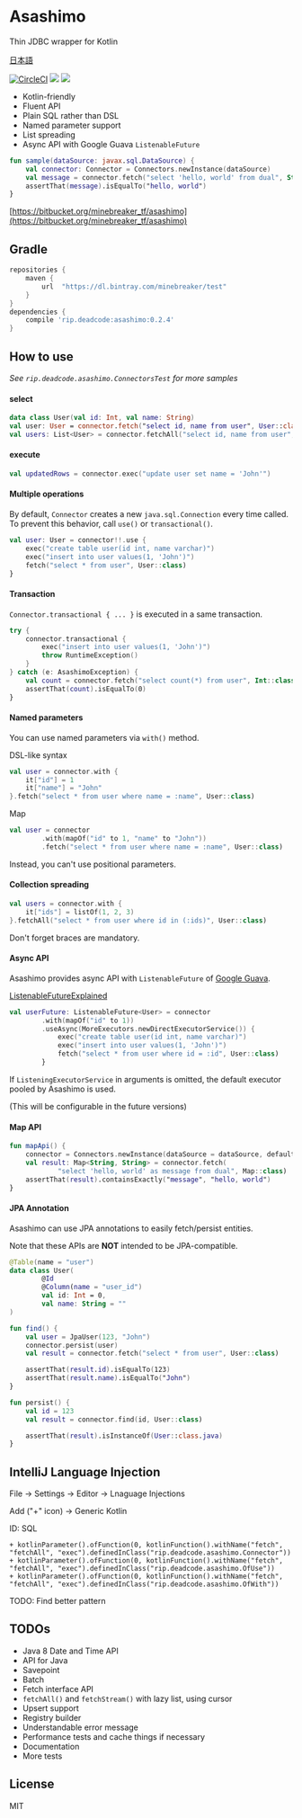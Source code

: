 # Asashimo

Thin JDBC wrapper for Kotlin

[日本語](README.jp.md)

[![CircleCI](https://circleci.com/bb/minebreaker_tf/asashimo.svg?style=svg&circle-token=c3b0779aa16a3bcdb21e4e72ab8575f916ca2b5a)](https://circleci.com/bb/minebreaker_tf/asashimo)
![](https://img.shields.io/badge/maturity-experimental-green.svg)
![](https://img.shields.io/badge/license-MIT-green.svg)

* Kotlin-friendly
* Fluent API
* Plain SQL rather than DSL
* Named parameter support
* List spreading
* Async API with Google Guava `ListenableFuture`

```kotlin
fun sample(dataSource: javax.sql.DataSource) {
    val connector: Connector = Connectors.newInstance(dataSource)
    val message = connector.fetch("select 'hello, world' from dual", String::class)
    assertThat(message).isEqualTo("hello, world")
}
```

[https://bitbucket.org/minebreaker_tf/asashimo](https://bitbucket.org/minebreaker_tf/asashimo)


## Gradle

```groovy
repositories {
    maven {
        url  "https://dl.bintray.com/minebreaker/test"
    }
}
dependencies {
    compile 'rip.deadcode:asashimo:0.2.4'
}
```


## How to use

*See `rip.deadcode.asashimo.ConnectorsTest` for more samples*

#### select

```kotlin
data class User(val id: Int, val name: String)
val user: User = connector.fetch("select id, name from user", User::class)
val users: List<User> = connector.fetchAll("select id, name from user", User::class)
```

#### execute

```kotlin
val updatedRows = connector.exec("update user set name = 'John'")
```

#### Multiple operations

By default, `Connector` creates a new `java.sql.Connection` every time called.
To prevent this behavior, call `use()` or `transactional()`.

```kotlin
val user: User = connector!!.use {
    exec("create table user(id int, name varchar)")
    exec("insert into user values(1, 'John')")
    fetch("select * from user", User::class)
}
```

#### Transaction

`Connector.transactional { ... }` is executed in a same transaction.

```kotlin
try {
    connector.transactional {
        exec("insert into user values(1, 'John')")
        throw RuntimeException()
    }
} catch (e: AsashimoException) {
    val count = connector.fetch("select count(*) from user", Int::class)
    assertThat(count).isEqualTo(0)
}
```

#### Named parameters

You can use named parameters via `with()` method.

DSL-like syntax

```kotlin
val user = connector.with {
    it["id"] = 1
    it["name"] = "John"
}.fetch("select * from user where name = :name", User::class)
```

Map

```kotlin
val user = connector
        .with(mapOf("id" to 1, "name" to "John"))
        .fetch("select * from user where name = :name", User::class)
```

Instead, you can't use positional parameters.


#### Collection spreading

```kotlin
val users = connector.with {
    it["ids"] = listOf(1, 2, 3)
}.fetchAll("select * from user where id in (:ids)", User::class)
```

Don't forget braces are mandatory.


#### Async API

Asashimo provides async API with `ListenableFuture` of
[Google Guava](https://github.com/google/guava).

[ListenableFutureExplained](https://github.com/google/guava/wiki/ListenableFutureExplained)

```kotlin
val userFuture: ListenableFuture<User> = connector
        .with(mapOf("id" to 1))
        .useAsync(MoreExecutors.newDirectExecutorService()) {
            exec("create table user(id int, name varchar)")
            exec("insert into user values(1, 'John')")
            fetch("select * from user where id = :id", User::class)
        }
```

If `ListeningExecutorService` in arguments is omitted,
the default executor pooled by Asashimo is used.

(This will be configurable in the future versions)


#### Map API

```kotlin
fun mapApi() {
    connector = Connectors.newInstance(dataSource = dataSource, defaultResultMapper = MapResultMapper)
    val result: Map<String, String> = connector.fetch(
            "select 'hello, world' as message from dual", Map::class)
    assertThat(result).containsExactly("message", "hello, world")
}
```


#### JPA Annotation

Asashimo can use JPA annotations to easily fetch/persist entities.

Note that these APIs are **NOT** intended to be JPA-compatible.

```kotlin
@Table(name = "user")
data class User(
        @Id
        @Column(name = "user_id")
        val id: Int = 0,
        val name: String = ""
)

fun find() {
    val user = JpaUser(123, "John")
    connector.persist(user)
    val result = connector.fetch("select * from user", User::class)

    assertThat(result.id).isEqualTo(123)
    assertThat(result.name).isEqualTo("John")
}

fun persist() {
    val id = 123
    val result = connector.find(id, User::class)

    assertThat(result).isInstanceOf(User::class.java)
}
```


## IntelliJ Language Injection

File -> Settings -> Editor -> Lnaguage Injections

Add ("+" icon) -> Generic Kotlin

ID: SQL

```
+ kotlinParameter().ofFunction(0, kotlinFunction().withName("fetch", "fetchAll", "exec").definedInClass("rip.deadcode.asashimo.Connector"))
+ kotlinParameter().ofFunction(0, kotlinFunction().withName("fetch", "fetchAll", "exec").definedInClass("rip.deadcode.asashimo.OfUse"))
+ kotlinParameter().ofFunction(0, kotlinFunction().withName("fetch", "fetchAll", "exec").definedInClass("rip.deadcode.asashimo.OfWith"))
```

TODO: Find better pattern


## TODOs

* Java 8 Date and Time API
* API for Java
* Savepoint
* Batch
* Fetch interface API
* `fetchAll()` and `fetchStream()` with lazy list, using cursor
* Upsert support
* Registry builder
* Understandable error message
* Performance tests and cache things if necessary
* Documentation
* More tests


## License

MIT
